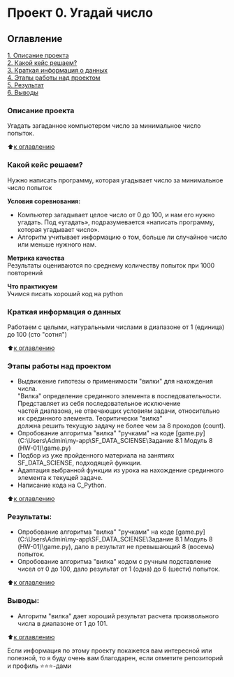 # Проект 0. Угадай число

## Оглавление  
[1. Описание проекта](.README.md#Описание-проекта)  
[2. Какой кейс решаем?](.README.md#Какой-кейс-решаем)  
[3. Краткая информация о данных](.README.md#Краткая-информация-о-данных)  
[4. Этапы работы над проектом](.README.md#Этапы-работы-над-проектом)  
[5. Результат](.README.md#Результат)    
[6. Выводы](.README.md#Выводы) 

### Описание проекта    
Угадать загаданное компьютером число за минимальное число попыток.

:arrow_up:[к оглавлению](_)


### Какой кейс решаем?    
Нужно написать программу, которая угадывает число за минимальное число попыток

**Условия соревнования:**  
- Компьютер загадывает целое число от 0 до 100, и нам его нужно угадать. Под «угадать», подразумевается «написать программу, которая угадывает число».
- Алгоритм учитывает информацию о том, больше ли случайное число или меньше нужного нам.

**Метрика качества**     
Результаты оцениваются по среднему количеству попыток при 1000 повторений

**Что практикуем**     
Учимся писать хороший код на python


### Краткая информация о данных
Работаем с целыми, натуральными числами в диапазоне от 1 (единица) до 100 (сто "сотня")
  
:arrow_up:[к оглавлению](.README.md#Оглавление)


### Этапы работы над проектом  
- Выдвижение гипотезы о применимости "вилки" для нахождения числа.  
"Вилка" определение срединного элемента в последовательности. Представляет из себя последовательное исключение  
частей диапазона, не отвечающих условиям задачи, относительно их срединного элемента. Теоритически "вилка"  
должна решить текущую задачу не более чем за 8 проходов (count).  
- Опробование алгоритма "вилка" "ручками" на коде [game.py](C:\Users\Admin\my-app\SF_DATA_SCIENSE\Задание 8.1 Модуль 8 (HW-01)\game.py)  
- Подбор из уже пройденного материала на занятиях SF_DATA_SCIENSE, подходящей функции.  
- Адаптация выбранной функции из урока на нахождение срединного элемента к текущей задаче.  
- Написание кода на C_Python.

:arrow_up:[к оглавлению](.README.md#Оглавление)


### Результаты:  
- Опробование алгоритма "вилка" "ручками" на коде [game.py](C:\Users\Admin\my-app\SF_DATA_SCIENSE\Задание 8.1 Модуль 8 (HW-01)\game.py), дало в результат не превышающий 8 (восемь) попыток.
- Опробование алгоритма "вилка" кодом с ручным подставление чисел от 0 до 100, дало результат от 1 (одна) до 6 (шести) попыток.

:arrow_up:[к оглавлению](.README.md#Оглавление)


### Выводы:  
- Алгоритм "вилка" дает хороший результат расчета произвольного числа в диапазоне от 1 до 101.

:arrow_up:[к оглавлению](.README.md#Оглавление)


Если информация по этому проекту покажется вам интересной или полезной, то я буду очень вам благодарен, если отметите репозиторий и профиль ⭐️⭐️⭐️-дами
